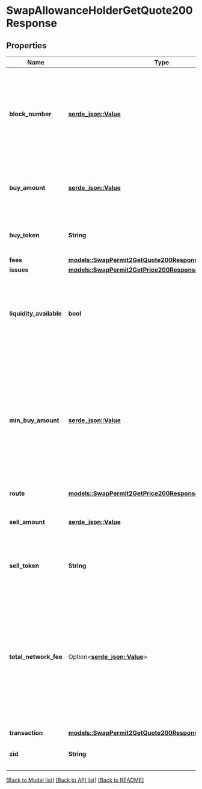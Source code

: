 # SwapAllowanceHolderGetQuote200Response

## Properties

Name | Type | Description | Notes
------------ | ------------- | ------------- | -------------
**block_number** | [**serde_json::Value**](serde_json::Value.md) | The block number at which the liquidity sources were sampled to generate the quote. This indicates the freshness of the quote | 
**buy_amount** | [**serde_json::Value**](serde_json::Value.md) | The amount of `buyToken` (in `buyToken` units) that will be bought in the swap | 
**buy_token** | **String** | The contract address of the token to buy in the swap | 
**fees** | [**models::SwapPermit2GetQuote200ResponseAnyOfFees**](swap__permit2__getQuote_200_response_anyOf_fees.md) |  | 
**issues** | [**models::SwapPermit2GetPrice200ResponseAnyOfIssues**](swap__permit2__getPrice_200_response_anyOf_issues.md) |  | 
**liquidity_available** | **bool** | This validates the availability of liquidity for the quote requested. No other fields will be returned if it is `false` | 
**min_buy_amount** | [**serde_json::Value**](serde_json::Value.md) | The price which must be met or else the transaction will revert. This price is influenced by the `slippageBps` parameter. On-chain sources may encounter price movements from quote to settlement | 
**route** | [**models::SwapPermit2GetPrice200ResponseAnyOfRoute**](swap__permit2__getPrice_200_response_anyOf_route.md) |  | 
**sell_amount** | [**serde_json::Value**](serde_json::Value.md) | The amount of `sellToken` (in `sellToken` units) that will be sold in this swap | 
**sell_token** | **String** | The contract address of the token to sell in the swap | 
**total_network_fee** | Option<[**serde_json::Value**](serde_json::Value.md)> | The estimated total network cost of the swap. On chains where there is no L1 data cost, it is calculated as `gas` * `gasPrice. On chains where there is an L1 data cost, it is calculated as `gas` * `gasPrice + L1 data | 
**transaction** | [**models::SwapPermit2GetQuote200ResponseAnyOfTransaction**](swap__permit2__getQuote_200_response_anyOf_transaction.md) |  | 
**zid** | **String** | The unique ZeroEx identifier of the request | 

[[Back to Model list]](../README.md#documentation-for-models) [[Back to API list]](../README.md#documentation-for-api-endpoints) [[Back to README]](../README.md)


